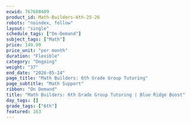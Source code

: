 ```yaml
---
ecwid: 767680409
product_id: Math-Builders-6th-25-26
robots: "noindex, follow"
layout: "single"
schedule_tags: ["On-Demand"]
subject_tags: ["Math"]
price: 149.99
price_unit: "per month"
duration: "Flexible"
category: "Ongoing"
weight: "37"
end_date: "2026-05-24"
page_title: "Math Builders: 6th Grade Group Tutoring"
page_subtitle: "Math Support"
ribbon: "On Demand"
title: "Math Builders: 6th Grade Group Tutoring | Blue Ridge Boost"
day_tags: []
grade_tags: ["6th"]
featured: 163
---
```

